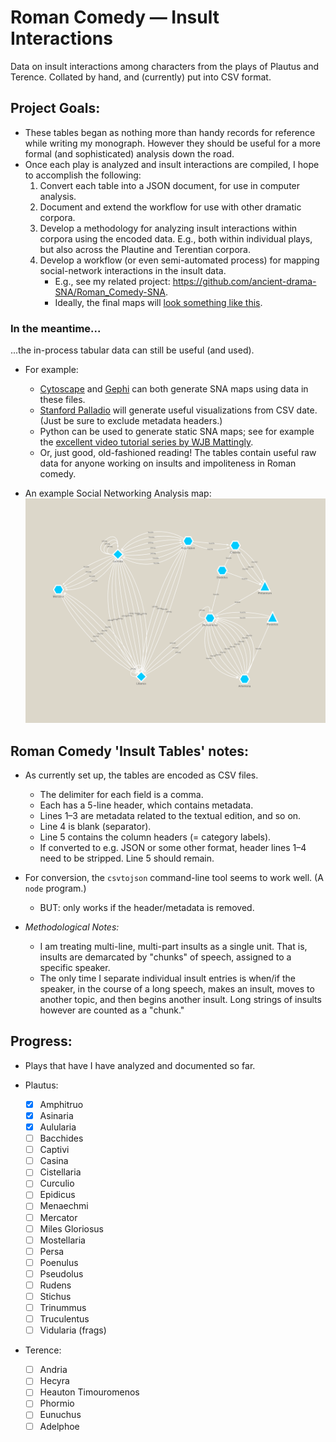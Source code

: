 # Roman Comedy — Insult Interactions

Data on insult interactions among characters from the plays of Plautus and Terence. Collated
by hand, and (currently) put into CSV format.



## Project Goals:

* These tables began as nothing more than handy records for reference while writing my
  monograph. However they should be useful for a more formal (and sophisticated) analysis down
  the road.
* Once each play is analyzed and insult interactions are compiled, I hope to accomplish the
  following:
    1. Convert each table into a JSON document, for use in computer analysis.
    2. Document and extend the workflow for use with other dramatic corpora.
    3. Develop a methodology for analyzing insult interactions within corpora using the
       encoded data. E.g., both within individual plays, but also across the Plautine and
       Terentian corpora.
    4. Develop a workflow (or even semi-automated process) for mapping social-network
       interactions in the insult data.
        * E.g., see my related project: https://github.com/ancient-drama-SNA/Roman_Comedy-SNA.
        * Ideally, the final maps will [look something like this](https://ancient-drama-sna.github.io/Roman_comedy_networks/).



### In the meantime...

...the in-process tabular data can still be useful (and used).

* For example:
    - [Cytoscape](https://cytoscape.org) and [Gephi](https://gephi.org) can both generate SNA
      maps using data in these files.
    - [Stanford Palladio](http://hdlab.stanford.edu/palladio/) will generate useful
      visualizations from CSV date. (Just be sure to exclude metadata headers.)
    - Python can be used to generate static SNA maps; see for example the [excellent video
      tutorial series by WJB Mattingly](https://youtube.com/playlist?list=PL2VXyKi-KpYsjoY2rx9NiWJyfmmD79H97).
    - Or, just good, old-fashioned reading! The tables contain useful raw data for anyone
      working on insults and impoliteness in Roman comedy.


* An example Social Networking Analysis map:
   ![Sample Map (*Asinaria*) — Created with Cytoscape](./Sample-Network_tables/Asinaria-SNA_map_example.png)


## Roman Comedy 'Insult Tables' notes:

* As currently set up, the tables are encoded as CSV files.
    - The delimiter for each field is a comma.
    - Each has a 5-line header, which contains metadata.
    - Lines 1–3 are metadata related to the textual edition, and so on.
    - Line 4 is blank (separator).
    - Line 5 contains the column headers (= category labels).
    - If converted to e.g. JSON or some other format, header lines 1–4 need to be stripped.
      Line 5 should remain.
* For conversion, the `csvtojson` command-line tool seems to work well. (A `node` program.)
    - BUT: only works if the header/metadata is removed.

* _Methodological Notes:_
    - I am treating multi-line, multi-part insults as a single unit. That is, insults are
      demarcated by "chunks" of speech, assigned to a specific speaker. 
    - The only time I separate individual insult entries is when/if the speaker, in the
      course of a long speech, makes an insult, moves to another topic, and then begins
      another insult. Long strings of insults however are counted as a "chunk."


## Progress:

* Plays that have I have analyzed and documented so far.

* Plautus:
    - [X] Amphitruo
    - [x] Asinaria 
    - [X] Aulularia
    - [ ] Bacchides
    - [ ] Captivi
    - [ ] Casina
    - [ ] Cistellaria
    - [ ] Curculio
    - [ ] Epidicus
    - [ ] Menaechmi
    - [ ] Mercator
    - [ ] Miles Gloriosus
    - [ ] Mostellaria
    - [ ] Persa
    - [ ] Poenulus
    - [ ] Pseudolus
    - [ ] Rudens
    - [ ] Stichus
    - [ ] Trinummus
    - [ ] Truculentus
    - [ ] Vidularia (frags)
* Terence:
    - [ ] Andria
    - [ ] Hecyra
    - [ ] Heauton Timouromenos
    - [ ] Phormio
    - [ ] Eunuchus
    - [ ] Adelphoe
